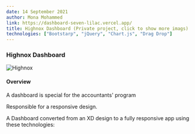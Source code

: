 ```yaml
---
date: 14 September 2021
author: Mona Mohammed
link: https://dashboard-seven-lilac.vercel.app/
title: Highnox Dashboard (Private project, click to show more imags)
technologies: ["Bootstarp", "jQuery", "Chart.js", "Drag Drop"]
---
```


### Highnox Dashboard

![Highnox](/images/dashboardLearn/profile.PNG)

#### Overview

A dashboard is special for the accountants' program

Responsible for a responsive design.

A Dashboard converted from an XD design to a fully responsive app using these technologies:
